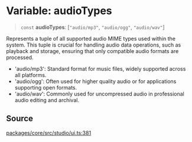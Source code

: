 # Variable: audioTypes

> `const` **audioTypes**: [`"audio/mp3"`, `"audio/ogg"`, `"audio/wav"`]

Represents a tuple of all supported audio MIME types used within the system.
This tuple is crucial for handling audio data operations, such as playback and storage, ensuring that only compatible audio formats are processed.

- 'audio/mp3': Standard format for music files, widely supported across all platforms.
- 'audio/ogg': Often used for higher quality audio or for applications supporting open formats.
- 'audio/wav': Commonly used for uncompressed audio in professional audio editing and archival.

## Source

[packages/core/src/studio/ui.ts:381](https://github.com/VictorS67/encre/blob/c09849eb59af073bf23be826a912f2ba4f635f93/packages/core/src/studio/ui.ts#L381)
